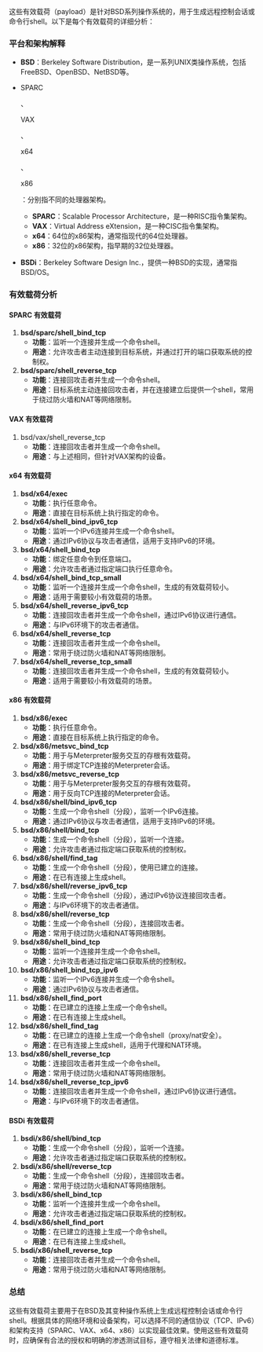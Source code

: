 这些有效载荷（payload）是针对BSD系列操作系统的，用于生成远程控制会话或命令行shell。以下是每个有效载荷的详细分析：

### 平台和架构解释

- **BSD**：Berkeley Software Distribution，是一系列UNIX类操作系统，包括FreeBSD、OpenBSD、NetBSD等。

- SPARC

  、

  VAX

  、

  x64

  、

  x86

  ：分别指不同的处理器架构。

  - **SPARC**：Scalable Processor Architecture，是一种RISC指令集架构。
  - **VAX**：Virtual Address eXtension，是一种CISC指令集架构。
  - **x64**：64位的x86架构，通常指现代的64位处理器。
  - **x86**：32位的x86架构，指早期的32位处理器。

- **BSDi**：Berkeley Software Design Inc.，提供一种BSD的实现，通常指BSD/OS。

### 有效载荷分析

#### SPARC 有效载荷

1. **bsd/sparc/shell_bind_tcp**
   - **功能**：监听一个连接并生成一个命令shell。
   - **用途**：允许攻击者主动连接到目标系统，并通过打开的端口获取系统的控制权。
2. **bsd/sparc/shell_reverse_tcp**
   - **功能**：连接回攻击者并生成一个命令shell。
   - **用途**：目标系统主动连接回攻击者，并在连接建立后提供一个shell，常用于绕过防火墙和NAT等网络限制。

#### VAX 有效载荷

1. bsd/vax/shell_reverse_tcp
   - **功能**：连接回攻击者并生成一个命令shell。
   - **用途**：与上述相同，但针对VAX架构的设备。

#### x64 有效载荷

1. **bsd/x64/exec**
   - **功能**：执行任意命令。
   - **用途**：直接在目标系统上执行指定的命令。
2. **bsd/x64/shell_bind_ipv6_tcp**
   - **功能**：监听一个IPv6连接并生成一个命令shell。
   - **用途**：通过IPv6协议与攻击者通信，适用于支持IPv6的环境。
3. **bsd/x64/shell_bind_tcp**
   - **功能**：绑定任意命令到任意端口。
   - **用途**：允许攻击者通过指定端口执行任意命令。
4. **bsd/x64/shell_bind_tcp_small**
   - **功能**：监听一个连接并生成一个命令shell，生成的有效载荷较小。
   - **用途**：适用于需要较小有效载荷的场景。
5. **bsd/x64/shell_reverse_ipv6_tcp**
   - **功能**：连接回攻击者并生成一个命令shell，通过IPv6协议进行通信。
   - **用途**：与IPv6环境下的攻击者通信。
6. **bsd/x64/shell_reverse_tcp**
   - **功能**：连接回攻击者并生成一个命令shell。
   - **用途**：常用于绕过防火墙和NAT等网络限制。
7. **bsd/x64/shell_reverse_tcp_small**
   - **功能**：连接回攻击者并生成一个命令shell，生成的有效载荷较小。
   - **用途**：适用于需要较小有效载荷的场景。

#### x86 有效载荷

1. **bsd/x86/exec**
   - **功能**：执行任意命令。
   - **用途**：直接在目标系统上执行指定的命令。
2. **bsd/x86/metsvc_bind_tcp**
   - **功能**：用于与Meterpreter服务交互的存根有效载荷。
   - **用途**：用于绑定TCP连接的Meterpreter会话。
3. **bsd/x86/metsvc_reverse_tcp**
   - **功能**：用于与Meterpreter服务交互的存根有效载荷。
   - **用途**：用于反向TCP连接的Meterpreter会话。
4. **bsd/x86/shell/bind_ipv6_tcp**
   - **功能**：生成一个命令shell（分段），监听一个IPv6连接。
   - **用途**：通过IPv6协议与攻击者通信，适用于支持IPv6的环境。
5. **bsd/x86/shell/bind_tcp**
   - **功能**：生成一个命令shell（分段），监听一个连接。
   - **用途**：允许攻击者通过指定端口获取系统的控制权。
6. **bsd/x86/shell/find_tag**
   - **功能**：生成一个命令shell（分段），使用已建立的连接。
   - **用途**：在已有连接上生成shell。
7. **bsd/x86/shell/reverse_ipv6_tcp**
   - **功能**：生成一个命令shell（分段），通过IPv6协议连接回攻击者。
   - **用途**：与IPv6环境下的攻击者通信。
8. **bsd/x86/shell/reverse_tcp**
   - **功能**：生成一个命令shell（分段），连接回攻击者。
   - **用途**：常用于绕过防火墙和NAT等网络限制。
9. **bsd/x86/shell_bind_tcp**
   - **功能**：监听一个连接并生成一个命令shell。
   - **用途**：允许攻击者通过指定端口获取系统的控制权。
10. **bsd/x86/shell_bind_tcp_ipv6**
    - **功能**：监听一个IPv6连接并生成一个命令shell。
    - **用途**：通过IPv6协议与攻击者通信。
11. **bsd/x86/shell_find_port**
    - **功能**：在已建立的连接上生成一个命令shell。
    - **用途**：在已有连接上生成shell。
12. **bsd/x86/shell_find_tag**
    - **功能**：在已建立的连接上生成一个命令shell（proxy/nat安全）。
    - **用途**：在已有连接上生成shell，适用于代理和NAT环境。
13. **bsd/x86/shell_reverse_tcp**
    - **功能**：连接回攻击者并生成一个命令shell。
    - **用途**：常用于绕过防火墙和NAT等网络限制。
14. **bsd/x86/shell_reverse_tcp_ipv6**
    - **功能**：连接回攻击者并生成一个命令shell，通过IPv6协议进行通信。
    - **用途**：与IPv6环境下的攻击者通信。

#### BSDi 有效载荷

1. **bsdi/x86/shell/bind_tcp**
   - **功能**：生成一个命令shell（分段），监听一个连接。
   - **用途**：允许攻击者通过指定端口获取系统的控制权。
2. **bsdi/x86/shell/reverse_tcp**
   - **功能**：生成一个命令shell（分段），连接回攻击者。
   - **用途**：常用于绕过防火墙和NAT等网络限制。
3. **bsdi/x86/shell_bind_tcp**
   - **功能**：监听一个连接并生成一个命令shell。
   - **用途**：允许攻击者通过指定端口获取系统的控制权。
4. **bsdi/x86/shell_find_port**
   - **功能**：在已建立的连接上生成一个命令shell。
   - **用途**：在已有连接上生成shell。
5. **bsdi/x86/shell_reverse_tcp**
   - **功能**：连接回攻击者并生成一个命令shell。
   - **用途**：常用于绕过防火墙和NAT等网络限制。

### 总结

这些有效载荷主要用于在BSD及其变种操作系统上生成远程控制会话或命令行shell。根据具体的网络环境和设备架构，可以选择不同的通信协议（TCP、IPv6）和架构支持（SPARC、VAX、x64、x86）以实现最佳效果。使用这些有效载荷时，应确保有合法的授权和明确的渗透测试目标，遵守相关法律和道德标准。